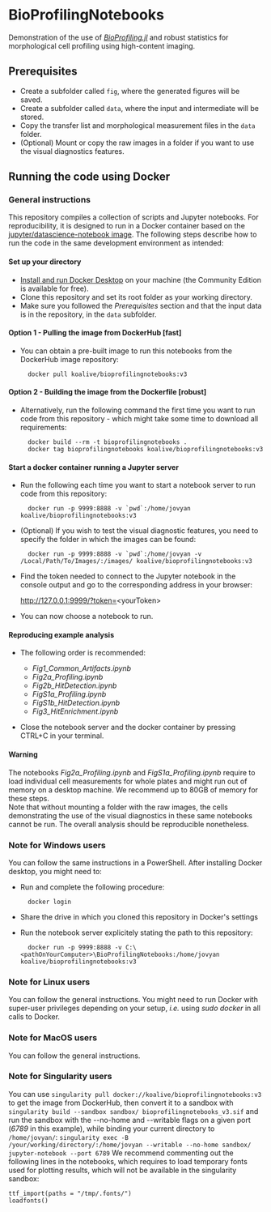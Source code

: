 # BioProfilingNotebooks

Demonstration of the use of [_BioProfiling.jl_](https://github.com/menchelab/BioProfiling.jl) and robust statistics for morphological cell profiling using high-content imaging.  

## Prerequisites 

* Create a subfolder called `fig`, where the generated figures will be saved.
* Create a subfolder called `data`, where the input and intermediate will be stored.
* Copy the transfer list and morphological measurement files in the `data` folder.
* (Optional) Mount or copy the raw images in a folder if you want to use the visual diagnostics features.

## Running the code using Docker

### General instructions

This repository compiles a collection of scripts and Jupyter notebooks. For reproducibility, it is designed to run in a Docker container based on the [jupyter/datascience-notebook image](https://hub.docker.com/r/jupyter/datascience-notebook). The following steps describe how to run the code in the same development environment as intended:

#### Set up your directory
* [Install and run Docker Desktop](https://www.docker.com/get-started) on your machine (the Community Edition is available for free).
* Clone this repository and set its root folder as your working directory.
* Make sure you followed the _Prerequisites_ section and that the input data is in the repository, in the `data` subfolder.

#### Option 1 - Pulling the image from DockerHub [fast]
* You can obtain a pre-built image to run this notebooks from the DockerHub image repository:

		docker pull koalive/bioprofilingnotebooks:v3

#### Option 2 - Building the image from the Dockerfile [robust]
* Alternatively, run the following command the first time you want to run code from this repository - which might take some time to download all requirements:

		docker build --rm -t bioprofilingnotebooks .
		docker tag bioprofilingnotebooks koalive/bioprofilingnotebooks:v3

#### Start a docker container running a Jupyter server	
* Run the following each time you want to start a notebook server to run code from this repository:

		docker run -p 9999:8888 -v `pwd`:/home/jovyan koalive/bioprofilingnotebooks:v3

* (Optional) If you wish to test the visual diagnostic features, you need to specify the folder in which the images can be found:

		docker run -p 9999:8888 -v `pwd`:/home/jovyan -v /Local/Path/To/Images/:/images/ koalive/bioprofilingnotebooks:v3

* Find the token needed to connect to the Jupyter notebook in the console output and go to the corresponding address in your browser:

	http://127.0.0.1:9999/?token=<yourToken&gt;

* You can now choose a notebook to run.

#### Reproducing example analysis

* The following order is recommended:
	* *Fig1_Common_Artifacts.ipynb*
	* *Fig2a_Profiling.ipynb*
	* *Fig2b_HitDetection.ipynb*
	* *FigS1a_Profiling.ipynb*
	* *FigS1b_HitDetection.ipynb*
	* *Fig3_HitEnrichment.ipynb*

* Close the notebook server and the docker container by pressing CTRL+C in your terminal.

#### Warning

The notebooks *Fig2a_Profiling.ipynb* and *FigS1a_Profiling.ipynb* require to load individual cell measurements for whole plates and might run out of memory on a desktop machine. We recommend up to 80GB of memory for these steps.  
Note that without mounting a folder with the raw images, the cells demonstrating the use of the visual diagnostics in these same notebooks cannot be run. The overall analysis should be reproducible nonetheless.

### Note for Windows users

You can follow the same instructions in a PowerShell. After installing Docker desktop, you might need to:

* Run and complete the following procedure:
		
		docker login

* Share the drive in which you cloned this repository in Docker's settings
* Run the notebook server explicitely stating the path to this repository:

		docker run -p 9999:8888 -v C:\<pathOnYourComputer>\BioProfilingNotebooks:/home/jovyan koalive/bioprofilingnotebooks:v3
		
### Note for Linux users

You can follow the general instructions. You might need to run Docker with super-user privileges depending on your setup, *i.e.* using *sudo docker* in all calls to Docker.

### Note for MacOS users

You can follow the general instructions.

### Note for Singularity users

You can use `singularity pull docker://koalive/bioprofilingnotebooks:v3` to get the image from DockerHub, then convert it to a sandbox with `singularity build --sandbox sandbox/ bioprofilingnotebooks_v3.sif` and run the sandbox with the --no-home and --writable flags on a given port (*6789* in this example), while binding your current directory to `/home/jovyan/`:
```singularity exec -B /your/working/directory/:/home/jovyan --writable --no-home sandbox/ jupyter-notebook --port 6789```
We recommend commenting out the following lines in the notebooks, which requires to load temporary fonts used for plotting results, which will not be available in the singularity sandbox:
```
ttf_import(paths = "/tmp/.fonts/")
loadfonts()
```
